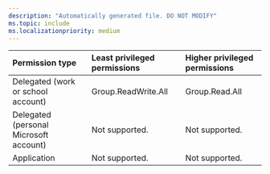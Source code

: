 ```yaml
---
description: "Automatically generated file. DO NOT MODIFY"
ms.topic: include
ms.localizationpriority: medium
---
```


|Permission type|Least privileged permissions|Higher privileged permissions|
|:---|:---|:---|
|Delegated (work or school account)|Group.ReadWrite.All|Group.Read.All|
|Delegated (personal Microsoft account)|Not supported.|Not supported.|
|Application|Not supported.|Not supported.|

